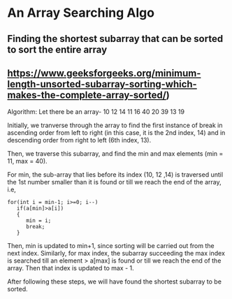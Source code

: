 # An Array Searching Algo

## Finding the shortest subarray that can be sorted to sort the entire array
## https://www.geeksforgeeks.org/minimum-length-unsorted-subarray-sorting-which-makes-the-complete-array-sorted/)

Algorithm:
Let there be an array- 10 12 14 11 16 40 20 39 13 19

Initially, we tranverse through the array to find the first instance of break in ascending order from left to right (in this case, it is the 2nd index, 14) and in descending order from right to left (6th index, 13). 

Then, we traverse this subarray, and find the min and max elements (min = 11, max = 40).

For min, the sub-array that lies before its index (10, 12 ,14) is traversed until the 1st number smaller than it is found or till we reach the end of the array, i.e,

    for(int i = min-1; i>=0; i--)
       if(a[min]>a[i])
       {
          min = i;
          break;
       }   
Then, min is updated to min+1, since sorting will be carried out from the next index.
Similarly, for max index, the subarray succeeding the max index is searched till an element > a[max] is found or till we reach the end of the array. Then that index is updated to max - 1.

After following these steps, we will have found the shortest subarray to be sorted. 
